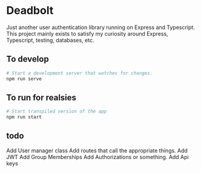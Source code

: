 # Deadbolt 

Just another user authentication library running on Express and Typescript. This project mainly exists to satisfy my curiosity around Express, Typescript, testing, databases, etc.

## To develop

```sh
# Start a development server that watches for changes.
npm run serve 
```

## To run for realsies

```sh
# Start transpiled version of the app
npm run start
```

## todo
Add User manager class
Add routes that call the appropriate things.
Add JWT
Add Group Memberships
Add Authorizations or something.
Add Api keys
